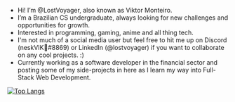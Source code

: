 - Hi! I’m @LostVoyager, also known as Viktor Monteiro.
- I’m a Brazilian CS undergraduate, always looking for new challenges and opportunities for growth. 
- Interested in programming, gaming, anime and all thing tech. 
- I'm not much of a social media user but feel free to hit me up on Discord (neskVIK🐰#8869) or LinkedIn (@lostvoyager) if you want to collaborate on any cool projects. :)
- Currently working as a software developer in the financial sector and posting some of my side-projects in here as I learn my way into Full-Stack Web Development.

[![Top Langs](https://github-readme-stats.vercel.app/api/top-langs/?username=lostvoyager&theme=nord)](https://github.com/lostvoyager/github-readme-stats)

<!---
LostVoyager/LostVoyager is a ✨ special ✨ repository because its `README.md` (this file) appears on your GitHub profile.
You can click the Preview link to take a look at your changes.
--->
